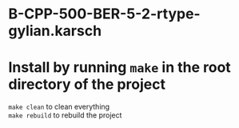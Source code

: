 # B-CPP-500-BER-5-2-rtype-gylian.karsch

# Install by running `make` in the root directory of the project
`make clean` to clean everything\
`make rebuild` to rebuild the project

